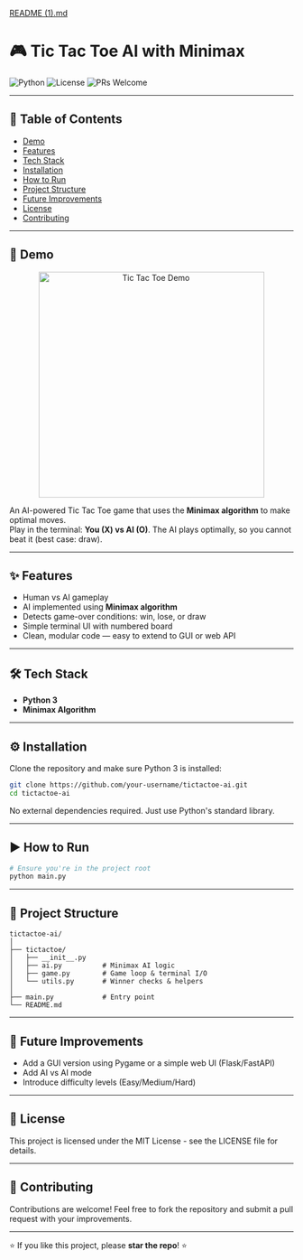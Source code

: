 [README (1).md](https://github.com/user-attachments/files/22061278/README.1.md)
# 🎮 Tic Tac Toe AI with Minimax

![Python](https://img.shields.io/badge/python-3.x-blue)
![License](https://img.shields.io/badge/license-MIT-green)
![PRs Welcome](https://img.shields.io/badge/PRs-welcome-brightgreen)

---

## 📑 Table of Contents
- [Demo](#-demo)
- [Features](#-features)
- [Tech Stack](#-tech-stack)
- [Installation](#️-installation)
- [How to Run](#-how-to-run)
- [Project Structure](#-project-structure)
- [Future Improvements](#-future-improvements)
- [License](#-license)
- [Contributing](#-contributing)

---

## 🎥 Demo
<p align="center">
  <img src="https://github.com/user-attachments/assets/948669b0-8ae5-4a10-b86c-35192ed00ba2" width="400" alt="Tic Tac Toe Demo"/>
</p>

An AI-powered Tic Tac Toe game that uses the **Minimax algorithm** to make optimal moves.  
Play in the terminal: **You (X) vs AI (O)**. The AI plays optimally, so you cannot beat it (best case: draw).

---

## ✨ Features
- Human vs AI gameplay
- AI implemented using **Minimax algorithm**
- Detects game-over conditions: win, lose, or draw
- Simple terminal UI with numbered board
- Clean, modular code — easy to extend to GUI or web API

---

## 🛠 Tech Stack
- **Python 3**
- **Minimax Algorithm**

---

## ⚙️ Installation
Clone the repository and make sure Python 3 is installed:
```bash
git clone https://github.com/your-username/tictactoe-ai.git
cd tictactoe-ai
```
No external dependencies required. Just use Python's standard library.

---

## ▶️ How to Run
```bash
# Ensure you're in the project root
python main.py
```

---

## 📂 Project Structure
```
tictactoe-ai/
│
├── tictactoe/
│   ├── __init__.py
│   ├── ai.py          # Minimax AI logic
│   ├── game.py        # Game loop & terminal I/O
│   └── utils.py       # Winner checks & helpers
│
├── main.py            # Entry point
└── README.md
```

---

## 🚀 Future Improvements
- Add a GUI version using Pygame or a simple web UI (Flask/FastAPI)
- Add AI vs AI mode
- Introduce difficulty levels (Easy/Medium/Hard)

---

## 📜 License
This project is licensed under the MIT License - see the LICENSE file for details.

---

## 🤝 Contributing
Contributions are welcome! Feel free to fork the repository and submit a pull request with your improvements.

---

⭐ If you like this project, please **star the repo**! ⭐
